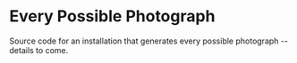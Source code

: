Every Possible Photograph
=======================

Source code for an installation that generates every possible photograph -- details to come.
